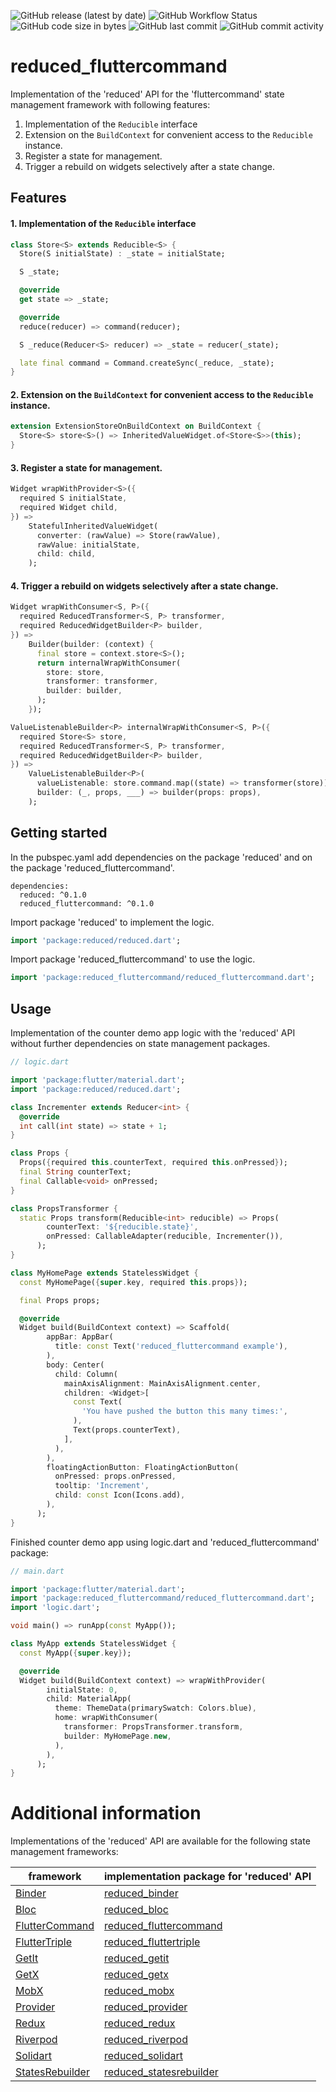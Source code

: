 ![GitHub release (latest by date)](https://img.shields.io/github/v/release/partmaster/reduced_fluttercommand)
![GitHub Workflow Status](https://img.shields.io/github/actions/workflow/status/partmaster/reduced_fluttercommand/dart.yml)
![GitHub code size in bytes](https://img.shields.io/github/languages/code-size/partmaster/reduced_fluttercommand)
![GitHub last commit](https://img.shields.io/github/last-commit/partmaster/reduced_fluttercommand)
![GitHub commit activity](https://img.shields.io/github/commit-activity/m/partmaster/reduced_fluttercommand)
# reduced_fluttercommand

Implementation of the 'reduced' API for the 'fluttercommand' state management framework with following features:

1. Implementation of the ```Reducible``` interface 
2. Extension on the ```BuildContext``` for convenient access to the  ```Reducible``` instance.
3. Register a state for management.
4. Trigger a rebuild on widgets selectively after a state change.

## Features

#### 1. Implementation of the ```Reducible``` interface 

```dart
class Store<S> extends Reducible<S> {
  Store(S initialState) : _state = initialState;

  S _state;

  @override
  get state => _state;

  @override
  reduce(reducer) => command(reducer);

  S _reduce(Reducer<S> reducer) => _state = reducer(_state);

  late final command = Command.createSync(_reduce, _state);
}
```

#### 2. Extension on the ```BuildContext``` for convenient access to the  ```Reducible``` instance.

```dart
extension ExtensionStoreOnBuildContext on BuildContext {
  Store<S> store<S>() => InheritedValueWidget.of<Store<S>>(this);
}
```

#### 3. Register a state for management.

```dart
Widget wrapWithProvider<S>({
  required S initialState,
  required Widget child,
}) =>
    StatefulInheritedValueWidget(
      converter: (rawValue) => Store(rawValue),
      rawValue: initialState,
      child: child,
    );
```

#### 4. Trigger a rebuild on widgets selectively after a state change.

```dart
Widget wrapWithConsumer<S, P>({
  required ReducedTransformer<S, P> transformer,
  required ReducedWidgetBuilder<P> builder,
}) =>
    Builder(builder: (context) {
      final store = context.store<S>();
      return internalWrapWithConsumer(
        store: store,
        transformer: transformer,
        builder: builder,
      );
    });
```

```dart 
ValueListenableBuilder<P> internalWrapWithConsumer<S, P>({
  required Store<S> store,
  required ReducedTransformer<S, P> transformer,
  required ReducedWidgetBuilder<P> builder,
}) =>
    ValueListenableBuilder<P>(
      valueListenable: store.command.map((state) => transformer(store)),
      builder: (_, props, ___) => builder(props: props),
    );
```

## Getting started

In the pubspec.yaml add dependencies on the package 'reduced' and on the package  'reduced_fluttercommand'.

```
dependencies:
  reduced: ^0.1.0
  reduced_fluttercommand: ^0.1.0
```

Import package 'reduced' to implement the logic.

```dart
import 'package:reduced/reduced.dart';
```

Import package 'reduced_fluttercommand' to use the logic.

```dart
import 'package:reduced_fluttercommand/reduced_fluttercommand.dart';
```

## Usage

Implementation of the counter demo app logic with the 'reduced' API without further dependencies on state management packages.

```dart
// logic.dart

import 'package:flutter/material.dart';
import 'package:reduced/reduced.dart';

class Incrementer extends Reducer<int> {
  @override
  int call(int state) => state + 1;
}

class Props {
  Props({required this.counterText, required this.onPressed});
  final String counterText;
  final Callable<void> onPressed;
}

class PropsTransformer {
  static Props transform(Reducible<int> reducible) => Props(
        counterText: '${reducible.state}',
        onPressed: CallableAdapter(reducible, Incrementer()),
      );
}

class MyHomePage extends StatelessWidget {
  const MyHomePage({super.key, required this.props});

  final Props props;

  @override
  Widget build(BuildContext context) => Scaffold(
        appBar: AppBar(
          title: const Text('reduced_fluttercommand example'),
        ),
        body: Center(
          child: Column(
            mainAxisAlignment: MainAxisAlignment.center,
            children: <Widget>[
              const Text(
                'You have pushed the button this many times:',
              ),
              Text(props.counterText),
            ],
          ),
        ),
        floatingActionButton: FloatingActionButton(
          onPressed: props.onPressed,
          tooltip: 'Increment',
          child: const Icon(Icons.add),
        ),
      );
}
```

Finished counter demo app using logic.dart and 'reduced_fluttercommand' package:

```dart
// main.dart

import 'package:flutter/material.dart';
import 'package:reduced_fluttercommand/reduced_fluttercommand.dart';
import 'logic.dart';

void main() => runApp(const MyApp());

class MyApp extends StatelessWidget {
  const MyApp({super.key});

  @override
  Widget build(BuildContext context) => wrapWithProvider(
        initialState: 0,
        child: MaterialApp(
          theme: ThemeData(primarySwatch: Colors.blue),
          home: wrapWithConsumer(
            transformer: PropsTransformer.transform,
            builder: MyHomePage.new,
          ),
        ),
      );
}
```

# Additional information

Implementations of the 'reduced' API are available for the following state management frameworks:

|framework|implementation package for 'reduced' API|
|---|---|
|[Binder](https://pub.dev/packages/binder)|[reduced_binder](https://github.com/partmaster/reduced_binder)|
|[Bloc](https://bloclibrary.dev/#/)|[reduced_bloc](https://github.com/partmaster/reduced_bloc)|
|[FlutterCommand](https://pub.dev/packages/flutter_command)|[reduced_fluttercommand](https://github.com/partmaster/reduced_fluttercommand)|
|[FlutterTriple](https://pub.dev/packages/flutter_triple)|[reduced_fluttertriple](https://github.com/partmaster/reduced_fluttertriple)|
|[GetIt](https://pub.dev/packages/get_it)|[reduced_getit](https://github.com/partmaster/reduced_getit)|
|[GetX](https://pub.dev/packages/get)|[reduced_getx](https://github.com/partmaster/reduced_getx)|
|[MobX](https://pub.dev/packages/mobx)|[reduced_mobx](https://github.com/partmaster/reduced_mobx)|
|[Provider](https://pub.dev/packages/provider)|[reduced_provider](https://github.com/partmaster/reduced_provider)|
|[Redux](https://pub.dev/packages/redux)|[reduced_redux](https://github.com/partmaster/reduced_redux)|
|[Riverpod](https://riverpod.dev/)|[reduced_riverpod](https://github.com/partmaster/reduced_riverpod)|
|[Solidart](https://pub.dev/packages/solidart)|[reduced_solidart](https://github.com/partmaster/reduced_solidart)|
|[StatesRebuilder](https://pub.dev/packages/states_rebuilder)|[reduced_statesrebuilder](https://github.com/partmaster/reduced_statesrebuilder)|
